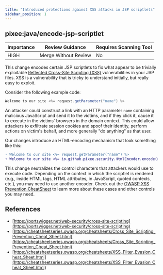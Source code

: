 ```yaml
---
title: "Introduced protections against XSS attacks in JSP scriptlets"
sidebar_position: 1
---
```


## pixee:java/encode-jsp-scriptlet 

| Importance  | Review Guidance      | Requires Scanning Tool |
|-------------|----------------------|------------------------|
| HIGH | Merge Without Review | No     |

This change encodes certain JSP scriptlets to fix what appear to be trivially exploitable [Reflected Cross-Site Scripting (XSS)](https://portswigger.net/web-security/cross-site-scripting) vulnerabilities in your JSP files. XSS is a vulnerability that is tricky to understand initially, but really easy to exploit.

Consider the following example code:

```java
Welcome to our site <%= request.getParameter("name") %>
```

An attacker could construct a link with an HTTP parameter `name` containing malicious JavaScript and send it to the victims, and if they click it, cause it to execute in the victims' browsers in the domain context. This could allow attackers to exfiltrate session cookies and spoof their identity, perform actions on victim's behalf, and more generally "do anything" as that user.

Our changes introduce an HTML-encoding mechanism that look something like this:

```diff
- Welcome to our site <%= request.getParameter("name") %>
+ Welcome to our site <%= io.github.pixee.security.HtmlEncoder.encode(request.getParameter("name")) %>
```

This change neutralizes the control characters that attackers would use to execute code. Depending on the context in which the scriptlet is rendered (e.g., inside HTML tags, HTML attributes, in JavaScript, quoted contexts, etc.), you may need to use another encoder. Check out the [OWASP XSS Prevention CheatSheet](https://cheatsheetseries.owasp.org/cheatsheets/Cross_Site_Scripting_Prevention_Cheat_Sheet.html) to learn more about these cases and other controls you may need.


## References
 * [https://portswigger.net/web-security/cross-site-scripting](https://portswigger.net/web-security/cross-site-scripting)
 * [https://cheatsheetseries.owasp.org/cheatsheets/Cross_Site_Scripting_Prevention_Cheat_Sheet.html](https://cheatsheetseries.owasp.org/cheatsheets/Cross_Site_Scripting_Prevention_Cheat_Sheet.html)
 * [https://cheatsheetseries.owasp.org/cheatsheets/XSS_Filter_Evasion_Cheat_Sheet.html](https://cheatsheetseries.owasp.org/cheatsheets/XSS_Filter_Evasion_Cheat_Sheet.html)
